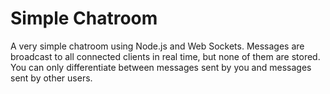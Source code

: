 # Simple Chatroom

A very simple chatroom using Node.js and Web Sockets. Messages are broadcast to all connected clients in real time, but none of them are stored. You can only differentiate between messages sent by you and messages sent by other users.
